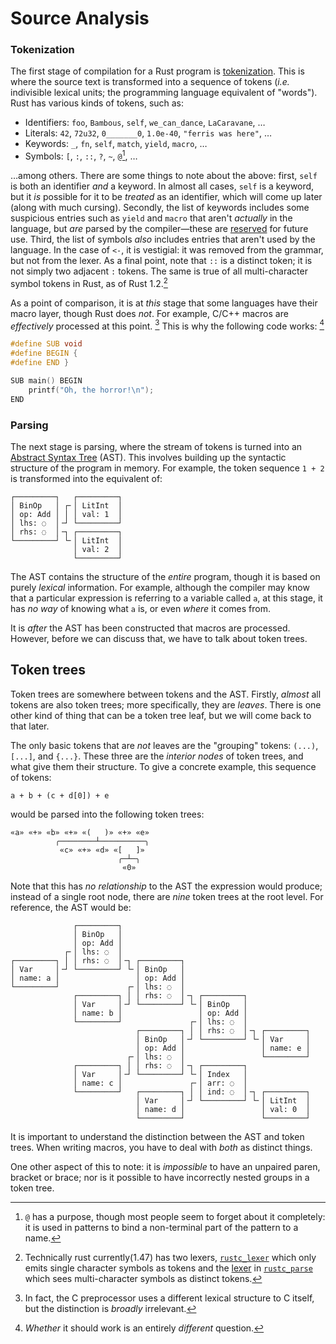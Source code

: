 # Source Analysis

### Tokenization

The first stage of compilation for a Rust program is [tokenization]. This is where the source text is
transformed into a sequence of tokens (*i.e.* indivisible lexical units; the programming language
equivalent of "words"). Rust has various kinds of tokens, such as:

* Identifiers: `foo`, `Bambous`, `self`, `we_can_dance`, `LaCaravane`, …
* Literals: `42`, `72u32`, `0_______0`, `1.0e-40`, `"ferris was here"`, …
* Keywords: `_`, `fn`, `self`, `match`, `yield`, `macro`, …
* Symbols: `[`, `:`, `::`, `?`, `~`, `@`[^wither-at], …

…among others. There are some things to note about the above: first, `self` is both an identifier
*and* a keyword. In almost all cases, `self` is a keyword, but it *is* possible for it to be
*treated* as an identifier, which will come up later (along with much cursing). Secondly, the list
of keywords includes some suspicious entries such as `yield` and `macro` that aren't *actually* in
the language, but *are* parsed by the compiler—these are [reserved] for future use. Third, the list
of symbols *also* includes entries that aren't used by the language. In the case of `<-`, it is
vestigial: it was removed from the grammar, but not from the lexer. As a final point, note that
`::` is a distinct token; it is not simply two adjacent `:` tokens. The same is true of all
multi-character symbol tokens in Rust, as of Rust 1.2.[^two-lexers]

[^wither-at]: `@` has a purpose, though most people seem to forget about it completely: it is used
in patterns to bind a non-terminal part of the pattern to a name.

[^two-lexers]: Technically rust currently(1.47) has two lexers, [`rustc_lexer`] which only emits
single character symbols as tokens and the [lexer] in [`rustc_parse`] which sees multi-character
symbols as distinct tokens.

As a point of comparison, it is at *this* stage that some languages have their macro layer, though
Rust does *not*. For example, C/C++ macros are *effectively* processed at this point.
[^lies-damn-lies-cpp] This is why the following code works:
[^cpp-it-seemed-like-a-good-idea-at-the-time]

```c
#define SUB void
#define BEGIN {
#define END }

SUB main() BEGIN
    printf("Oh, the horror!\n");
END
```

[^lies-damn-lies-cpp]: In fact, the C preprocessor uses a different lexical structure to C itself,
but the distinction is *broadly* irrelevant.

[^cpp-it-seemed-like-a-good-idea-at-the-time]: *Whether* it should work is an entirely *different*
question.

### Parsing

The next stage is parsing, where the stream of tokens is turned into an [Abstract Syntax Tree] (AST).
This involves building up the syntactic structure of the program in memory. For example, the token
sequence `1 + 2` is transformed into the equivalent of:

```text
┌─────────┐   ┌─────────┐
│ BinOp   │ ┌╴│ LitInt  │
│ op: Add │ │ │ val: 1  │
│ lhs: ◌  │╶┘ └─────────┘
│ rhs: ◌  │╶┐ ┌─────────┐
└─────────┘ └╴│ LitInt  │
              │ val: 2  │
              └─────────┘
```

The AST contains the structure of the *entire* program, though it is based on purely *lexical*
information. For example, although the compiler may know that a particular expression is referring
to a variable called `a`, at this stage, it has *no way* of knowing what `a` is, or even *where* it
comes from.

It is *after* the AST has been constructed that macros are processed. However, before we can discuss
that, we have to talk about token trees.

## Token trees

Token trees are somewhere between tokens and the AST. Firstly, *almost* all tokens are also token
trees; more specifically, they are *leaves*. There is one other kind of thing that can be a token
tree leaf, but we will come back to that later.

The only basic tokens that are *not* leaves are the "grouping" tokens: `(...)`, `[...]`, and `{...}`.
These three are the *interior nodes* of token trees, and what give them their structure. To give a
concrete example, this sequence of tokens:

```text
a + b + (c + d[0]) + e
```

would be parsed into the following token trees:

```text
«a» «+» «b» «+» «(   )» «+» «e»
          ╭────────┴──────────╮
           «c» «+» «d» «[   ]»
                        ╭─┴─╮
                         «0»
```

Note that this has *no relationship* to the AST the expression would produce; instead of a single
root node, there are *nine* token trees at the root level. For reference, the AST would be:

```text
              ┌─────────┐
              │ BinOp   │
              │ op: Add │
            ┌╴│ lhs: ◌  │
┌─────────┐ │ │ rhs: ◌  │╶┐ ┌─────────┐
│ Var     │╶┘ └─────────┘ └╴│ BinOp   │
│ name: a │                 │ op: Add │
└─────────┘               ┌╴│ lhs: ◌  │
              ┌─────────┐ │ │ rhs: ◌  │╶┐ ┌─────────┐
              │ Var     │╶┘ └─────────┘ └╴│ BinOp   │
              │ name: b │                 │ op: Add │
              └─────────┘               ┌╴│ lhs: ◌  │
                            ┌─────────┐ │ │ rhs: ◌  │╶┐ ┌─────────┐
                            │ BinOp   │╶┘ └─────────┘ └╴│ Var     │
                            │ op: Add │                 │ name: e │
                          ┌╴│ lhs: ◌  │                 └─────────┘
              ┌─────────┐ │ │ rhs: ◌  │╶┐ ┌─────────┐
              │ Var     │╶┘ └─────────┘ └╴│ Index   │
              │ name: c │               ┌╴│ arr: ◌  │
              └─────────┘   ┌─────────┐ │ │ ind: ◌  │╶┐ ┌─────────┐
                            │ Var     │╶┘ └─────────┘ └╴│ LitInt  │
                            │ name: d │                 │ val: 0  │
                            └─────────┘                 └─────────┘
```

It is important to understand the distinction between the AST and token trees. When writing macros,
you have to deal with *both* as distinct things.

One other aspect of this to note: it is *impossible* to have an unpaired paren, bracket or brace;
nor is it possible to have incorrectly nested groups in a token tree.

[tokenization]: https://en.wikipedia.org/wiki/Lexical_analysis#Tokenization
[reserved]: https://doc.rust-lang.org/reference/keywords.html#reserved-keywords
[`rustc_lexer`]: https://github.com/rust-lang/rust/tree/master/compiler/rustc_lexer
[`rustc_parse`]: https://github.com/rust-lang/rust/tree/master/compiler/rustc_parse
[lexer]: https://github.com/rust-lang/rust/tree/master/compiler/rustc_parse/src/lexer
[Abstract Syntax Tree]: https://en.wikipedia.org/wiki/Abstract_syntax_tree
